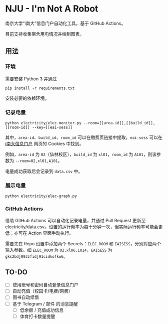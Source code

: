 # NJU - I'm Not A Robot

南京大学“i南大”信息门户自动化工具，基于 GitHub Actions。

目前支持收集宿舍用电情况并绘制图表。

## 用法

### 环境

需要安装 Python 3 并通过

``` shell
pip install -r requirements.txt
```

安装必要的依赖环境。

### 记录电量

``` shell
python electricity/elec-monitor.py --room=[[area-id]],[[build_id]],[[room-id]] --key=[[eai-sess]]
```

其中，`area-id`、`build_id`、`room_id` 可以在缴费页链接中提取，`eai-sess` 可以在 [i南大信息门户](https://wx.nju.edu.cn/homepage/wap/default/home) 网页的 Cookies 中找到。

例如，`area-id` 为 `02`（仙林校区），`build_id` 为 `xl01`，`room_id` 为 `A101`，则该参数为 `--room=02,xl01,A101`。

电量成功获取后会记录到 `data.csv` 中。

### 展示电量

```shell
python electricity/elec-graph.py
```

### GitHub Actions

借助 GitHub Actions 可以自动化记录电量，并通过 Pull Request 更新至 electricity/data.csv。设置的运行频率为每十分钟一次，但实际运行频率可能会更低；亦可在 Action 界面手动执行。

需要先在 Repo 设置中添加两个 Secrets：`ELEC_ROOM` 和 `EAISESS`，分别对应两个输入参数。如 `ELEC_ROOM` 为 `02,xl06,1014`，`EAISESS` 为 `gks2bdj093zfidj91cidkofkw6`。

## TO-DO
- [ ] 使用账号和密码自动登录信息门户
- [ ] 自动充值（校园卡/电费/网费）
- [ ] 图书自动续借
- [ ] 基于 Telegram / 邮件 的消息提醒
  - [ ] 低余额 / 充值成功信息
  - [ ] 体育打卡数量提醒